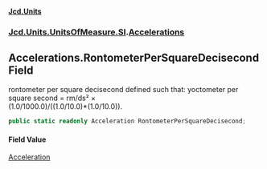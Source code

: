 #### [Jcd.Units](index.md 'index')
### [Jcd.Units.UnitsOfMeasure.SI](Jcd.Units.UnitsOfMeasure.SI.md 'Jcd.Units.UnitsOfMeasure.SI').[Accelerations](Accelerations.md 'Jcd.Units.UnitsOfMeasure.SI.Accelerations')

## Accelerations.RontometerPerSquareDecisecond Field

rontometer per square decisecond defined such that: yoctometer per square second = rm/ds² ×  
(1.0/1000.0)/((1.0/10.0)*(1.0/10.0)).

```csharp
public static readonly Acceleration RontometerPerSquareDecisecond;
```

#### Field Value
[Acceleration](Acceleration.md 'Jcd.Units.UnitTypes.Acceleration')